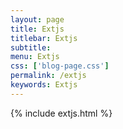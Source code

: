 ```yaml
---
layout: page
title: Extjs
titlebar: Extjs
subtitle: 
menu: Extjs
css: ['blog-page.css']
permalink: /extjs
keywords: Extjs
---
```

{% include extjs.html %}